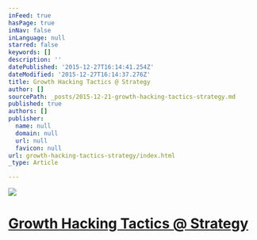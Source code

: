 ```yaml
---
inFeed: true
hasPage: true
inNav: false
inLanguage: null
starred: false
keywords: []
description: ''
datePublished: '2015-12-27T16:14:41.254Z'
dateModified: '2015-12-27T16:14:37.276Z'
title: Growth Hacking Tactics @ Strategy
author: []
sourcePath: _posts/2015-12-21-growth-hacking-tactics-strategy.md
published: true
authors: []
publisher:
  name: null
  domain: null
  url: null
  favicon: null
url: growth-hacking-tactics-strategy/index.html
_type: Article

---
```

![](https://s3-us-west-2.amazonaws.com/the-grid-img/p/a031ad5a9e8a24b6922cf3cd3f8a70c63ac555be.jpg)

# [Growth Hacking Tactics @ Strategy][0]

[0]: http://www.heavybit.com/library/video/2013-03-19-ivan-kirigin